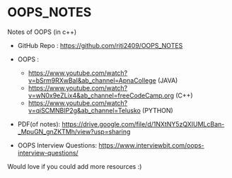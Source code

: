 # OOPS_NOTES
Notes of OOPS (in c++)

- GitHub Repo : https://github.com/riti2409/OOPS_NOTES

- OOPS :
  - https://www.youtube.com/watch?v=bSrm9RXwBaI&ab_channel=ApnaCollege (JAVA)<br>
  - https://www.youtube.com/watch?v=wN0x9eZLix4&ab_channel=freeCodeCamp.org (C++)<br>
  - https://www.youtube.com/watch?v=qiSCMNBIP2g&ab_channel=Telusko (PYTHON)
          

- PDF(of notes): https://drive.google.com/file/d/1NXtNY5zQXIUMLcBan-_MpuGN_gnZKTMh/view?usp=sharing

- OOPS Interview Questions: https://www.interviewbit.com/oops-interview-questions/

Would love if you could add more resources :)

